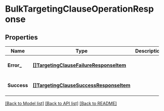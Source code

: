 # BulkTargetingClauseOperationResponse

## Properties
Name | Type | Description | Notes
------------ | ------------- | ------------- | -------------
**Error_** | [**[]TargetingClauseFailureResponseItem**](TargetingClauseFailureResponseItem.md) |  | [optional] [default to null]
**Success** | [**[]TargetingClauseSuccessResponseItem**](TargetingClauseSuccessResponseItem.md) |  | [optional] [default to null]

[[Back to Model list]](../README.md#documentation-for-models) [[Back to API list]](../README.md#documentation-for-api-endpoints) [[Back to README]](../README.md)

